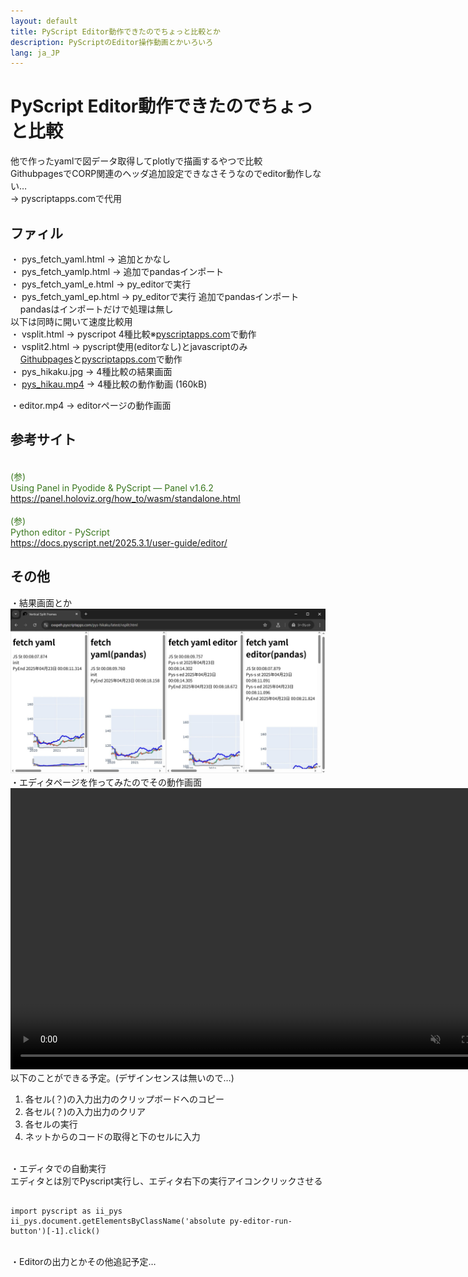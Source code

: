 ```yaml
---
layout: default
title: PyScript Editor動作できたのでちょっと比較とか
description: PyScriptのEditor操作動画とかいろいろ
lang: ja_JP
---
```


# PyScript Editor動作できたのでちょっと比較
他で作ったyamlで図データ取得してplotlyで描画するやつで比較  
GithubpagesでCORP関連のヘッダ追加設定できなさそうなのでeditor動作しない…  
-> pyscriptapps.comで代用
## ファィル
・ pys_fetch_yaml.html -> 追加とかなし  
・ pys_fetch_yamlp.html -> 追加でpandasインポート  
・ pys_fetch_yaml_e.html -> py_editorで実行  
・ pys_fetch_yaml_ep.html -> py_editorで実行 追加でpandasインポート  
&nbsp;&nbsp;&nbsp;&nbsp;pandasはインポートだけで処理は無し  
以下は同時に開いて速度比較用  
・ vsplit.html -> pyscripot 4種比較※[pyscriptapps.com](https://oxxpeh.pyscriptapps.com/pys-hikaku/latest/vsplit.html)で動作    
・ vsplit2.html -> pyscript使用(editorなし)とjavascriptのみ  
&nbsp;&nbsp;&nbsp;&nbsp;[Githubpages](https://oxxpeh.github.io/2025/04_pyscript_editor/vsplit2.html)と[pyscriptapps.com](https://oxxpeh.pyscriptapps.com/pys-hikaku/latest/vsplit2.html)で動作  
・ pys_hikaku.jpg -> 4種比較の結果画面    
・ [pys_hikau.mp4](./pys_hikaku.mp4)  -> 4種比較の動作動画 (160kB)  
  
・editor.mp4 -> editorページの動作画面
## 参考サイト
<span style="color: #38761d;"><br>(参)<br>Using Panel in Pyodide & PyScript — Panel v1.6.2<br>https://panel.holoviz.org/how_to/wasm/standalone.html</span><br>
<span style="color: #38761d;"><br>(参)<br>Python editor - PyScript<br>https://docs.pyscript.net/2025.3.1/user-guide/editor/</span><br>
## その他
・結果画面とか  
![4種比較の結果](./pys_hikaku.jpg) 
・エディタページを作ってみたのでその動作画面
<video controls=controls autoplay loop muted width="800" height="450" >
<source src="https://raw.githubusercontent.com/oxxpeh/oxxpeh.github.io/main/2025/04_pyscript_editor/editor.mp4" type="video/mp4" />
</video>  
以下のことができる予定。(デザインセンスは無いので…)<br />
<ol>
<li>各セル(？)の入力出力のクリップボードへのコピー</li>
<li>各セル(？)の入力出力のクリア</li>
<li>各セルの実行</li>
<li>ネットからのコードの取得と下のセルに入力</li>
</ol><br />
・エディタでの自動実行<br />
エディタとは別でPyscript実行し、エディタ右下の実行アイコンクリックさせる<br />  
<pre><code>
import pyscript as ii_pys
ii_pys.document.getElementsByClassName('absolute py-editor-run-button')[-1].click()
</code></pre><br />
・Editorの出力とかその他追記予定…  <br />

